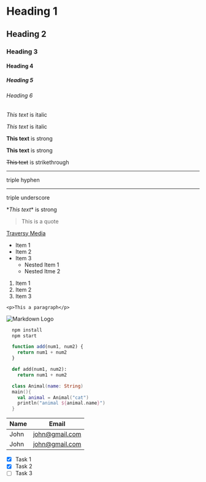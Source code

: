 <!-- Headings -->
# Heading 1
## Heading 2
### Heading 3
#### Heading 4
##### Heading 5
###### Heading 6

<!-- Italics -->
*This text* is italic

_This text_ is italic

<!-- Strong -->
**This text** is strong

__This text__ is strong

<!-- Strikethrough -->
~~This text~~ is strikethrough

<!-- Horizontal Rule -->
--- 
triple hyphen

___ 
triple underscore

<!-- Escape character: Backslash -->
\**This text*\* is strong

<!-- Blockquote -->
> This is a quote

<!-- Links -->
[Traversy Media](http://www.traversymedia.com "Traversy Media")

<!-- UL -->
* Item 1
* Item 2
* Item 3
  * Nested Item 1
  * Nested Itme 2

<!-- OL -->
1. Item 1
1. Item 2
1. Item 3

<!-- Inline Code Block -->
`<p>This a paragraph</p>`

<!-- Images -->
![Markdown Logo](https://markdown-here.com/img/icon256.png)

<!-- Github Markdown -->

<!-- Code Blocks -->
```bash
  npm install
  npm start
```

```javascript
  function add(num1, num2) {
    return num1 + num2
  }
```


```python
  def add(num1, num2):
    return num1 + num2
```

```kotlin
  class Animal(name: String)
  main(){
    val animal = Animal("cat")
    println("animal ${animal.name}")
  }
```

<!-- Tables -->
| Name | Email |
| ---   | --- |
| John | john@gmail.com |
| John | john@gmail.com |


<!-- Task Lists -->
- [x] Task 1
- [x] Task 2
- [ ] Task 3